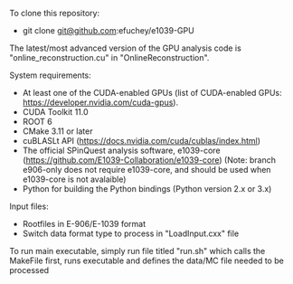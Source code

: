 To clone this repository:
- git clone git@github.com:efuchey/e1039-GPU

The latest/most advanced version of the GPU analysis code is "online_reconstruction.cu" in "OnlineReconstruction".

System requirements:
- At least one of the CUDA-enabled GPUs (list of CUDA-enabled GPUs: https://developer.nvidia.com/cuda-gpus).
- CUDA Toolkit 11.0
- ROOT 6
- CMake 3.11 or later
- cuBLASLt API (https://docs.nvidia.com/cuda/cublas/index.html)
- The official SPinQuest analysis software, e1039-core (https://github.com/E1039-Collaboration/e1039-core) (Note: branch e906-only does not require e1039-core, and should be used when e1039-core is not avalaible)
- Python for building the Python bindings (Python version 2.x or 3.x)

Input files:
- Rootfiles in E-906/E-1039 format
- Switch data format type to process in "LoadInput.cxx" file

To run main executable, simply run file titled "run.sh" which calls the MakeFile first, runs executable and defines the data/MC file needed to be processed



